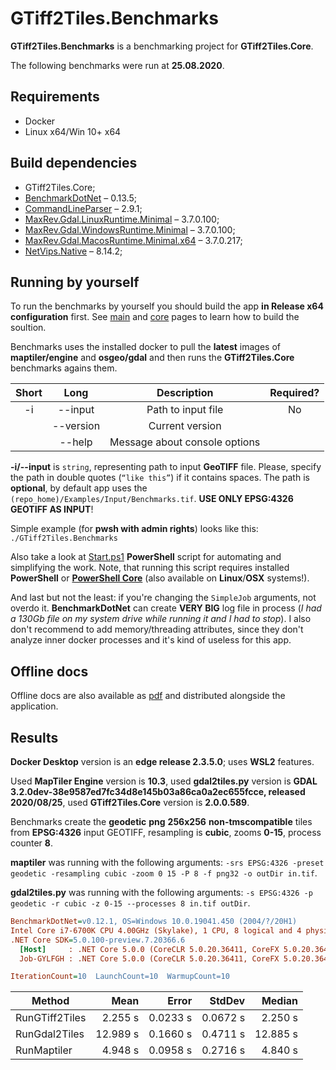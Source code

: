 # GTiff2Tiles.Benchmarks

**GTiff2Tiles.Benchmarks** is a benchmarking project for **GTiff2Tiles.Core**.

The following benchmarks were run at **25.08.2020**.

## Requirements

- Docker
- Linux x64/Win 10+ x64

## Build dependencies

- GTiff2Tiles.Core;
- [BenchmarkDotNet](https://www.nuget.org/packages/BenchmarkDotNet/) – 0.13.5;
- [CommandLineParser](https://www.nuget.org/packages/CommandLineParser/) – 2.9.1;
- [MaxRev.Gdal.LinuxRuntime.Minimal](https://www.nuget.org/packages/MaxRev.Gdal.LinuxRuntime.Minimal/) – 3.7.0.100;
- [MaxRev.Gdal.WindowsRuntime.Minimal](https://www.nuget.org/packages/MaxRev.Gdal.WindowsRuntime.Minimal/) – 3.7.0.100;
- [MaxRev.Gdal.MacosRuntime.Minimal.x64](https://www.nuget.org/packages/MaxRev.Gdal.MacosRuntime.Minimal.x64/) – 3.7.0.217;
- [NetVips.Native](https://www.nuget.org/packages/NetVips.Native.win-x64) – 8.14.2;

## Running by yourself

To run the benchmarks by yourself you should build the app **in Release x64 configuration** first. See [main](https://gigas002.github.io/GTiff2Tiles/) and [core](https://gigas002.github.io/GTiff2Tiles/api/index.html) pages to learn how to build the soultion.

Benchmarks uses the installed docker to pull the **latest** images of **maptiler/engine** and **osgeo/gdal** and then runs the **GTiff2Tiles.Core** benchmarks agains them.

| Short |   Long    |          Description          | Required? |
| :---: | :-------: | :---------------------------: | :-------: |
|  -i   |  --input  |      Path to input file       |    No     |
|       | --version |        Current version        |           |
|       |  --help   | Message about console options |           |

**-i/--input** is `string`, representing path to input **GeoTIFF** file. Please, specify the path in double quotes (`“like this”`) if it contains spaces. The path is **optional**, by default app uses the `(repo_home)/Examples/Input/Benchmarks.tif`. **USE ONLY EPSG:4326 GEOTIFF AS INPUT**!

Simple example (for **pwsh with admin rights**) looks like this: `./GTiff2Tiles.Benchmarks`

Also take a look at [Start.ps1](https://github.com/Gigas002/GTiff2Tiles/blob/master/GTiff2Tiles.Benchmarks/Start.ps1) **PowerShell** script for automating and simplifying the work. Note, that running this script requires installed **PowerShell** or **[PowerShell Core](https://github.com/PowerShell/PowerShell)** (also available on **Linux**/**OSX** systems!).

And last but not the least: if you're changing the `SimpleJob` arguments, not overdo it. **BenchmarkDotNet** can create **VERY BIG** log file in process (*I had a 130Gb file on my system drive while running it and I had to stop*). I also don't recommend to add memory/threading attributes, since they don't analyze inner docker processes and it's kind of useless for this app.

## Offline docs

Offline docs are also available as [pdf](https://github.com/Gigas002/GTiff2Tiles/blob/master/GTiff2Tiles.Benchmarks/benchmarks-index.pdf) and distributed alongside the application.

## Results

**Docker Desktop** version is an **edge release 2.3.5.0**; uses **WSL2** features.

Used **MapTiler Engine** version is **10.3**, used **gdal2tiles.py** version is **GDAL 3.2.0dev-38e9587ed7fc34d8e145b03a86ca0a2ec655fcce, released 2020/08/25**, used **GTiff2Tiles.Core** version is **2.0.0.589**.

Benchmarks create the **geodetic** **png** **256x256** **non-tmscompatible** tiles from **EPSG:4326** input GEOTIFF, resampling is **cubic**, zooms **0-15**, process counter **8**.

**maptiler** was running with the following arguments: `-srs EPSG:4326 -preset geodetic -resampling cubic -zoom 0 15 -P 8 -f png32 -o outDir in.tif`.

**gdal2tiles.py** was running with the following arguments: `-s EPSG:4326 -p geodetic -r cubic -z 0-15 --processes 8 in.tif outDir`.

``` ini
BenchmarkDotNet=v0.12.1, OS=Windows 10.0.19041.450 (2004/?/20H1)
Intel Core i7-6700K CPU 4.00GHz (Skylake), 1 CPU, 8 logical and 4 physical cores
.NET Core SDK=5.0.100-preview.7.20366.6
  [Host]     : .NET Core 5.0.0 (CoreCLR 5.0.20.36411, CoreFX 5.0.20.36411), X64 RyuJIT
  Job-GYLFGH : .NET Core 5.0.0 (CoreCLR 5.0.20.36411, CoreFX 5.0.20.36411), X64 RyuJIT

IterationCount=10  LaunchCount=10  WarmupCount=10  
```

| Method         |     Mean |    Error |   StdDev |   Median |
| -------------- | -------: | -------: | -------: | -------: |
| RunGTiff2Tiles |  2.255 s | 0.0233 s | 0.0672 s |  2.250 s |
| RunGdal2Tiles  | 12.989 s | 0.1660 s | 0.4711 s | 12.885 s |
| RunMaptiler    |  4.948 s | 0.0958 s | 0.2716 s |  4.840 s |
